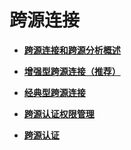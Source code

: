 # 跨源连接<a name="dli_01_0422"></a>

-   **[跨源连接和跨源分析概述](跨源连接和跨源分析概述.md)**  

-   **[增强型跨源连接（推荐）](增强型跨源连接（推荐）.md)**  

-   **[经典型跨源连接](经典型跨源连接.md)**  

-   **[跨源认证权限管理](跨源认证权限管理.md)**  

-   **[跨源认证](跨源认证.md)**  


